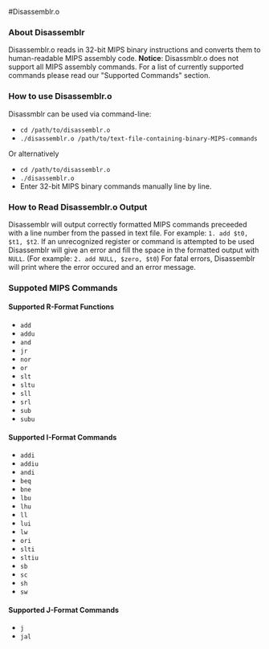 #Disassemblr.o

### About Disassemblr
Disassemblr.o reads in 32-bit MIPS binary instructions and converts them to human-readable MIPS assembly code. **Notice**: Disassmblr.o does not support all MIPS assembly commands. For a list of currently supported commands please read our "Supported Commands" section.

### How to use Disassemblr.o
Disassmblr can be used via command-line:

* `cd /path/to/disassemblr.o`
* `./disassemblr.o /path/to/text-file-containing-binary-MIPS-commands`

Or alternatively

* `cd /path/to/disassemblr.o`
* `./disassemblr.o`
* Enter 32-bit MIPS binary commands manually line by line.

### How to Read Disassemblr.o Output
Disassemblr will output correctly formatted MIPS commands preceeded with a line number from the passed in text file. For example: `1. add $t0, $t1, $t2`. If an unrecognized register or command is attempted to be used Disassemblr will give an error and fill the space in the formatted output with `NULL`. (For example: `2. add NULL, $zero, $t0`) For fatal errors, Disassemblr will print where the error occured and an error message. 

### Suppoted MIPS Commands

#### Supported R-Format Functions
* `add`
* `addu`
* `and`
* `jr`
* `nor`
* `or`
* `slt`
* `sltu`
* `sll`
* `srl`
* `sub`
* `subu`

#### Supported I-Format Commands
* `addi`
* `addiu`
* `andi`
* `beq`
* `bne`
* `lbu`
* `lhu`
* `ll`
* `lui`
* `lw`
* `ori`
* `slti`
* `sltiu`
* `sb`
* `sc`
* `sh`
* `sw`

#### Supported J-Format Commands
* `j`
* `jal`
